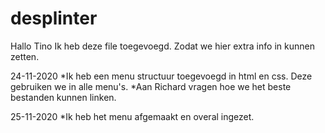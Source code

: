 # desplinter

Hallo Tino
Ik heb deze file toegevoegd.
Zodat we hier extra info in kunnen zetten.

24-11-2020
*Ik heb een menu structuur toegevoegd in html en css. Deze gebruiken we in alle menu's.
*Aan Richard vragen hoe we het beste bestanden kunnen linken.

25-11-2020
*Ik heb het menu afgemaakt en overal ingezet.
